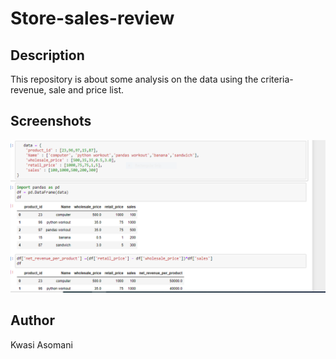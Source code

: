 # Store-sales-review
## Description
This repository is about some analysis on the data using the criteria-revenue, sale and price list. 

## Screenshots
![Top 5 rows](./pics/004.PNG)
## Author
Kwasi Asomani